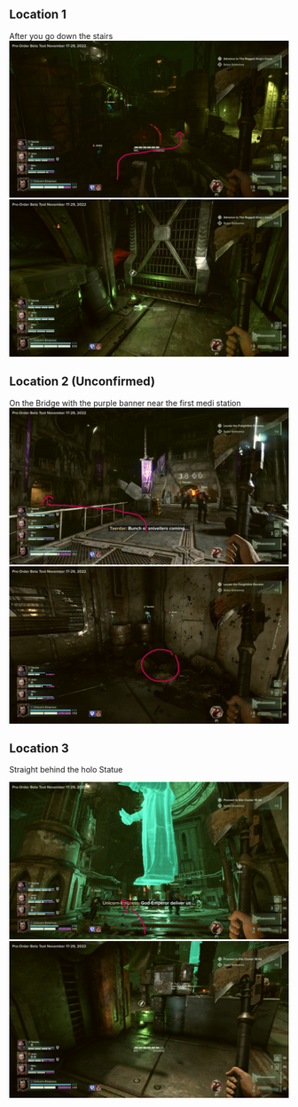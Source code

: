 ## Location 1
After you go down the stairs
![](images/20221122211636_1_edit.jpg)
![](images/20221122211618_1.jpg)
## Location 2 (Unconfirmed)
On the Bridge with the purple banner near the first medi station
![](images/20221122212024_1_edit.jpg)
![](images/20221122212100_1_edit.jpg)
## Location 3
Straight behind the holo Statue

![](images/20221122212554_1_edit.jpg)
![](images/20221122212615_1.jpg)